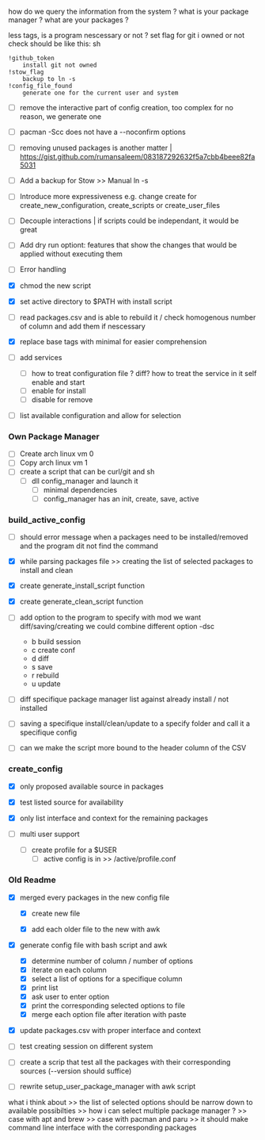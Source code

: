 how do we query the information from the system ?
what is your package manager ?
what are your packages ?

less tags, is a program nescessary or not ?
set flag for git i owned or not
check should be like this:
sh
```
!github_token
    install git not owned
!stow_flag
    backup to ln -s
!config_file_found
    generate one for the current user and system
```

- [ ] remove the interactive part of config creation, too complex for no reason, we generate one

- [ ] pacman -Scc does not have a --noconfirm options
- [ ] removing unused packages is another matter | https://gist.github.com/rumansaleem/083187292632f5a7cbb4beee82fa5031
- [ ] Add a backup for Stow >> Manual ln -s
- [ ] Introduce more expressiveness e.g. change create for create_new_configuration, create_scripts or create_user_files
- [ ] Decouple interactions | if scripts could be independant, it would be great

- [ ] Add dry run optiont: features that show the changes that would be applied without executing them
- [ ] Error handling
- [x] chmod the new script
- [x] set active directory to $PATH with install script
- [ ] read packages.csv and is able to rebuild it / check homogenous number of column and add them if nescessary
- [x] replace base tags with minimal for easier comprehension
- [ ] add services
    - [ ] how to treat configuration file ? diff? how to treat the service in it self enable and start
    - [ ] enable for install
    - [ ] disable for remove
- [ ] list available configuration and allow for selection

### Own Package Manager

- [ ] Create arch linux vm 0
- [ ] Copy arch linux vm 1
- [ ] create a script that can be curl/git and sh
    - [ ] dll config_manager and launch it
        - [ ] minimal dependencies
        - [ ] config_manager has an init, create, save, active

### build_active_config

- [ ] should error message when a packages need to be installed/removed and the program dit not find the command

- [x] while parsing packages file >> creating the list of selected packages to install and clean
- [x] create generate_install_script function
- [x] create generate_clean_script function

- [ ] add option to the program to specify with mod we want diff/saving/creating we could combine different option -dsc
    - b build session
    - c create conf
    - d diff
    - s save
    - r rebuild
    - u update
- [ ] diff specifique package manager list against already install / not installed
- [ ] saving a specifique install/clean/update to a specify folder and call it a specifique config
- [ ] can we make the script more bound to the header column of the CSV

### create_config

- [x] only proposed available source in packages
- [x] test listed source for availability
- [x] only list interface and context for the remaining packages

- [ ] multi user support
    - [ ] create profile for a $USER
        - [ ] active config is in >> /active/profile.conf

### Old Readme

- [x] merged every packages in the new config file
    - [x] create new file
    - [x] add each older file to the new with awk


- [x] generate config file with bash script and awk
    - [x] determine number of column / number of options
    - [x] iterate on each column
    - [x] select a list of options for a specifique column
    - [x] print list
    - [x] ask user to enter option
    - [x] print the corresponding selected options to file
    - [x] merge each option file after iteration with paste

- [x] update packages.csv with proper interface and context

- [ ] test creating session on different system

- [ ] create a scrip that test all the packages with their corresponding sources (--version should suffice)

- [ ] rewrite setup_user_package_manager with awk script




what i think about >> the list of selected options should be narrow down to available possibilties
                    >> how i can select multiple package manager ?
                    >> case with apt and brew
                    >> case with pacman and paru
                    >> it should make command line interface with the corresponding packages
